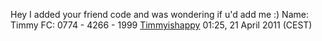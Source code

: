 Hey I added your friend code and was wondering if u'd add me :) Name:
Timmy FC: 0774 - 4266 - 1999
[Timmyishappy](User:Timmyishappy "wikilink") 01:25, 21 April 2011 (CEST)